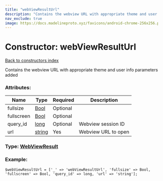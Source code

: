 ```yaml
---
title: "webViewResultUrl"
description: "Contains the webview URL with appropriate theme and user info parameters added"
nav_exclude: true
image: https://docs.madelineproto.xyz/favicons/android-chrome-256x256.png
---
```

# Constructor: webViewResultUrl  
[Back to constructors index](/API_docs/constructors/index.html)



Contains the webview URL with appropriate theme and user info parameters added

### Attributes:

| Name     |    Type       | Required | Description |
|----------|---------------|----------|-------------|
|fullsize|[Bool](/API_docs/types/Bool.html) | Optional|
|fullscreen|[Bool](/API_docs/types/Bool.html) | Optional|
|query\_id|[long](/API_docs/types/long.html) | Optional|Webview session ID|
|url|[string](/API_docs/types/string.html) | Yes|Webview URL to open|



### Type: [WebViewResult](/API_docs/types/WebViewResult.html)


### Example:

```
$webViewResultUrl = ['_' => 'webViewResultUrl', 'fullsize' => Bool, 'fullscreen' => Bool, 'query_id' => long, 'url' => 'string'];
```  
